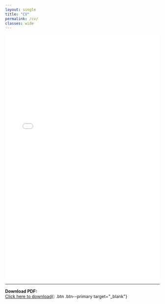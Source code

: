 ```yaml
---
layout: single
title: "CV"
permalink: /cv/
classes: wide
---
```





<iframe src="/assets/docs/LucyInett-CV.pdf" width="100%" height="800px" style="border: none;">
    This browser does not support PDFs. Please download the PDF to view it: 
    <a href="/assets/docs/LucyInett-CV.pdf">Download CV</a>.
</iframe>


---
**Download PDF:**  
[Click here to download](/assets/docs/LucyInett-CV.pdf){: .btn .btn--primary target="_blank"}

